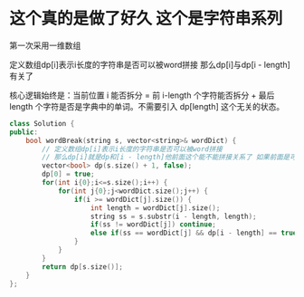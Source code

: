 # 这个真的是做了好久 这个是字符串系列

第一次采用一维数组

定义数组dp[i]表示i长度的字符串是否可以被word拼接
那么dp[i]与dp[i - length]有关了

核心逻辑始终是：当前位置 i 能否拆分 = 前 i-length 个字符能否拆分 + 最后 length 个字符是否是字典中的单词。不需要引入 dp[length] 这个无关的状态。


```cpp
class Solution {
public:
    bool wordBreak(string s, vector<string>& wordDict) {
        // 定义数组dp[i]表示i长度的字符串是否可以被word拼接
        // 那么dp[i]就是dp和[i - length]他前面这个能不能拼接关系了 如果前面是可以的 那么i整个长度都是可以的了
        vector<bool> dp(s.size() + 1, false);
        dp[0] = true;
        for(int i{0};i<=s.size();i++) {
            for(int j{0};j<wordDict.size();j++) {
                if(i >= wordDict[j].size()) {
                    int length = wordDict[j].size();
                    string ss = s.substr(i - length, length);
                    if(ss != wordDict[j]) continue;
                    else if(ss == wordDict[j] && dp[i - length] == true) dp[i] = true;
                }
            }
        }
        return dp[s.size()];
    }
};
```